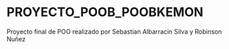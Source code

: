 # PROYECTO_POOB_POOBKEMON
Proyecto final de POO realizado por Sebastian Albarracin Silva y Robinson Nuñez
